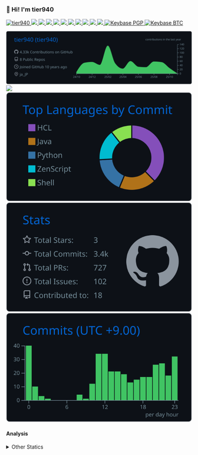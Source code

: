 ### 👋 Hi! I'm tier940

<p align="left"> 
  <a href="https://github.com/tier940/tier940/">
    <img src="https://komarev.com/ghpvc/?username=tier940" alt="tier940" />
  </a>
  <a href="http://twitter.com/tier940">
    <img height="20" src="https://img.shields.io/twitter/follow/tier940?label=Twitter&logo=twitter&style=flat" />
  </a>
  <a href="https://github.com/tier940">
    <img height="20" src="https://img.shields.io/github/followers/tier940?label=follow&logo=github&style=flat" />
  </a>
  <a href="https://www.reddit.com/user/tier940">
    <img height="20" src="https://img.shields.io/reddit/user-karma/combined/tier940?label=Reddit&logo=reddit&style=flat" />
  </a>
  <a href="https://stackoverflow.com/users/17317833/tier940">
    <img height="20" src="https://img.shields.io/stackexchange/stackoverflow/r/17317833?label=StackOverflow&logo=stack-overflow&style=flat" />
  </a>
  <a href="https://zenn.dev/tier940">
    <img height="20" src="https://zenn.badge.nikaera.com/s/tier940/likes" />
  </a>
  <a href="https://zenn.dev/tier940">
    <img height="20" src="https://zenn.badge.nikaera.com/s/tier940/followers" />
  </a>
  <a href="https://zenn.dev/tier940">
    <img height="20" src="https://zenn.badge.nikaera.com/s/tier940/articles" />
  </a>
  <a href="http://qiita.com/tier940">
    <img height="20" src="https://qiita-badge.apiapi.app/s/tier940/posts.svg" />
  </a>
  <a href="http://qiita.com/tier940">
    <img height="20" src="https://qiita-badge.apiapi.app/s/tier940/contributions.svg" />
  </a>
  <a href="https://github.com/tier940/tier940/">
    <img height="20" src="https://github.com/tier940/tier940/actions/workflows/main.yml/badge.svg" />
  </a>
  <a href="https://keybase.io/tier940">
    <img alt="Keybase PGP" src="https://img.shields.io/keybase/pgp/tier940">
  </a>
  <a href="https://keybase.io/tier940">
    <img alt="Keybase BTC" src="https://img.shields.io/keybase/btc/tier940">
  </a>
</p>

[![](https://raw.githubusercontent.com/tier940/tier940/main/profile-summary-card-output/github_dark/0-profile-details.svg)](https://github.com/vn7n24fzkq/github-profile-summary-cards)
[![](https://raw.githubusercontent.com/tier940/tier940/main/profile-summary-card-output/github_dark/1-repos-per-language.svg)](https://github.com/vn7n24fzkq/github-profile-summary-cards) [![](https://raw.githubusercontent.com/tier940/tier940/main/profile-summary-card-output/github_dark/2-most-commit-language.svg)](https://github.com/vn7n24fzkq/github-profile-summary-cards)
[![](https://raw.githubusercontent.com/tier940/tier940/main/profile-summary-card-output/github_dark/3-stats.svg)](https://github.com/vn7n24fzkq/github-profile-summary-cards) [![](https://raw.githubusercontent.com/tier940/tier940/main/profile-summary-card-output/github_dark/4-productive-time.svg)](https://github.com/vn7n24fzkq/github-profile-summary-cards)


#### Analysis
<!-- <img height="150" src="https://github.com/tier940/tier940/blob/master/images/stat.svg" alt="Alternative Text"/> -->

<details>
  <summary>Other Statics</summary>
  <!--START_SECTION:waka-->
![Code Time](http://img.shields.io/badge/Code%20Time-2%2C770%20hrs%2025%20mins-blue)

**🐱 My GitHub Data** 

> 📦 16.9 kB Used in GitHub's Storage 
 > 
> 💼 Opted to Hire
 > 
> 📜 11 Public Repositories 
 > 
> 🔑 1 Private Repositories 
 > 
**I'm an Early 🐤** 

```text
🌞 Morning                832 commits         ████░░░░░░░░░░░░░░░░░░░░░   14.29 % 
🌆 Daytime                2302 commits        ██████████░░░░░░░░░░░░░░░   39.54 % 
🌃 Evening                2127 commits        █████████░░░░░░░░░░░░░░░░   36.53 % 
🌙 Night                  561 commits         ██░░░░░░░░░░░░░░░░░░░░░░░   09.64 % 
```
📅 **I'm Most Productive on Saturday** 

```text
Monday                   629 commits         ███░░░░░░░░░░░░░░░░░░░░░░   10.80 % 
Tuesday                  1082 commits        █████░░░░░░░░░░░░░░░░░░░░   18.58 % 
Wednesday                620 commits         ███░░░░░░░░░░░░░░░░░░░░░░   10.65 % 
Thursday                 722 commits         ███░░░░░░░░░░░░░░░░░░░░░░   12.40 % 
Friday                   733 commits         ███░░░░░░░░░░░░░░░░░░░░░░   12.59 % 
Saturday                 1250 commits        █████░░░░░░░░░░░░░░░░░░░░   21.47 % 
Sunday                   786 commits         ███░░░░░░░░░░░░░░░░░░░░░░   13.50 % 
```


📊 **This Week I Spent My Time On** 

```text
🕑︎ Time Zone: Asia/Tokyo

💬 Programming Languages: 
INI                      3 hrs 39 mins       ██████░░░░░░░░░░░░░░░░░░░   23.67 % 
YAML                     1 hr 50 mins        ███░░░░░░░░░░░░░░░░░░░░░░   11.88 % 
Java                     1 hr 40 mins        ███░░░░░░░░░░░░░░░░░░░░░░   10.81 % 
Markdown                 1 hr 30 mins        ██░░░░░░░░░░░░░░░░░░░░░░░   09.71 % 
Assembly                 1 hr 23 mins        ██░░░░░░░░░░░░░░░░░░░░░░░   09.01 % 

🔥 Editors: 
VS Code                  13 hrs 53 mins      ██████████████████████░░░   89.69 % 
IntelliJ                 1 hr 35 mins        ███░░░░░░░░░░░░░░░░░░░░░░   10.31 % 

💻 Operating System: 
Windows                  12 hrs 9 mins       ████████████████████░░░░░   78.51 % 
Linux                    3 hrs 19 mins       █████░░░░░░░░░░░░░░░░░░░░   21.49 % 
```

**I Mostly Code in Java** 

```text
Java                     11 repos            ███████████░░░░░░░░░░░░░░   42.31 % 
ZenScript                3 repos             ███░░░░░░░░░░░░░░░░░░░░░░   11.54 % 
HCL                      2 repos             ██░░░░░░░░░░░░░░░░░░░░░░░   07.69 % 
HTML                     2 repos             ██░░░░░░░░░░░░░░░░░░░░░░░   07.69 % 
Dockerfile               1 repo              █░░░░░░░░░░░░░░░░░░░░░░░░   03.85 % 
```



**Timeline**

![Lines of Code chart](https://raw.githubusercontent.com/tier940/tier940/main/assets/bar_graph.png)


 Last Updated on 23/09/2023 01:13:16 UTC
<!--END_SECTION:waka-->
</details>
